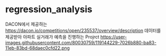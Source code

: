 # regression_analysis
DACON에서 제공하는 https://dacon.io/competitions/open/235537/overview/description
데이터를 제공받아 아파트 실거래가 예측을 진행하는 Projrct
https://user-images.githubusercontent.com/80030759/119144229-7026b880-ba83-11eb-83bd-68daec0cfd22.png
